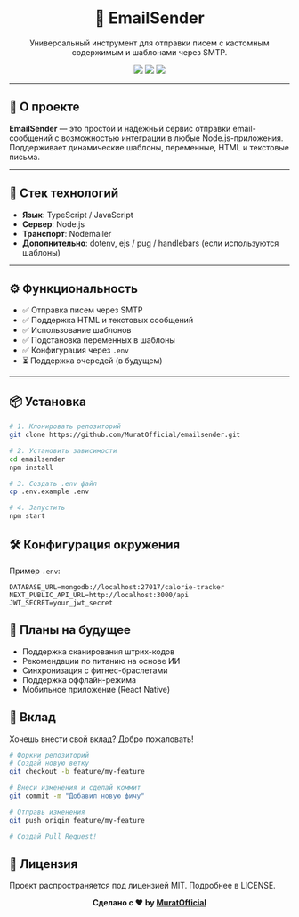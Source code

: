 <h1 align="center">📧 EmailSender</h1>
<p align="center">
  Универсальный инструмент для отправки писем с кастомным содержимым и шаблонами через SMTP.
</p>

<p align="center">
  <img src="https://img.shields.io/github/languages/top/MuratOfficial/emailsender?style=flat-square" />
  <img src="https://img.shields.io/github/license/MuratOfficial/emailsender?style=flat-square" />
  <img src="https://img.shields.io/github/stars/MuratOfficial/emailsender?style=flat-square" />
</p>

---

## 🚀 О проекте

**EmailSender** — это простой и надежный сервис отправки email-сообщений с возможностью интеграции в любые Node.js-приложения. Поддерживает динамические шаблоны, переменные, HTML и текстовые письма.

---

## 🧰 Стек технологий

- **Язык**: TypeScript / JavaScript  
- **Сервер**: Node.js  
- **Транспорт**: Nodemailer  
- **Дополнительно**: dotenv, ejs / pug / handlebars (если используются шаблоны)

---

## ⚙️ Функциональность

- ✅ Отправка писем через SMTP  
- ✅ Поддержка HTML и текстовых сообщений  
- ✅ Использование шаблонов  
- ✅ Подстановка переменных в шаблоны  
- ✅ Конфигурация через `.env`  
- ⏳ Поддержка очередей (в будущем)

---

## 📦 Установка

```bash
# 1. Клонировать репозиторий
git clone https://github.com/MuratOfficial/emailsender.git

# 2. Установить зависимости
cd emailsender
npm install

# 3. Создать .env файл
cp .env.example .env

# 4. Запустить
npm start
```

## 🛠️ Конфигурация окружения

Пример `.env`:

```env
DATABASE_URL=mongodb://localhost:27017/calorie-tracker
NEXT_PUBLIC_API_URL=http://localhost:3000/api
JWT_SECRET=your_jwt_secret
```

## 📌 Планы на будущее

* Поддержка сканирования штрих-кодов
* Рекомендации по питанию на основе ИИ
* Синхронизация с фитнес-браслетами
* Поддержка оффлайн-режима
* Мобильное приложение (React Native)

## 🤝 Вклад
Хочешь внести свой вклад? Добро пожаловать!

```bash
# Форкни репозиторий
# Создай новую ветку
git checkout -b feature/my-feature

# Внеси изменения и сделай коммит
git commit -m "Добавил новую фичу"

# Отправь изменения
git push origin feature/my-feature

# Создай Pull Request!
```

## 📄 Лицензия
Проект распространяется под лицензией MIT. Подробнее в LICENSE.

<p align="center"> <b>Сделано с ❤️ by <a href="https://github.com/MuratOfficial">MuratOfficial</a></b> </p>
